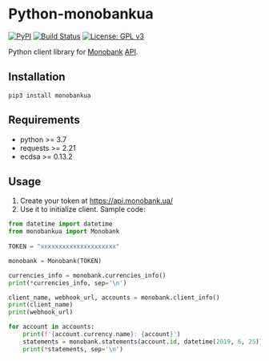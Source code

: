 # Python-monobankua
[![PyPI](https://img.shields.io/pypi/v/monobankua.svg)](https://pypi.org/project/monobankua/) [![Build Status](https://travis-ci.org/inbalboa/python-monobankua.svg?branch=master)](https://travis-ci.org/inbalboa/python-monobankua) [![License: GPL v3](https://img.shields.io/badge/License-GPLv3-blue.svg)](https://www.gnu.org/licenses/gpl-3.0)

Python client library for [Monobank](https://monobank.ua/) [API](https://api.monobank.ua/docs/).

## Installation

```
pip3 install monobankua
```

## Requirements
* python >= 3.7
* requests >= 2.21
* ecdsa >= 0.13.2

## Usage

1. Create your token at https://api.monobank.ua/
2. Use it to initialize client. Sample code:

```python
from datetime import datetime
from monobankua import Monobank
  
TOKEN = "xxxxxxxxxxxxxxxxxxxxx"

monobank = Monobank(TOKEN)

currencies_info = monobank.currencies_info()
print(*currencies_info, sep='\n')

client_name, webhook_url, accounts = monobank.client_info()
print(client_name)
print(webhook_url)

for account in accounts:
    print(f'{account.currency.name}: {account}')
    statements = monobank.statements(account.id, datetime(2019, 6, 25))
    print(*statements, sep='\n')
```
